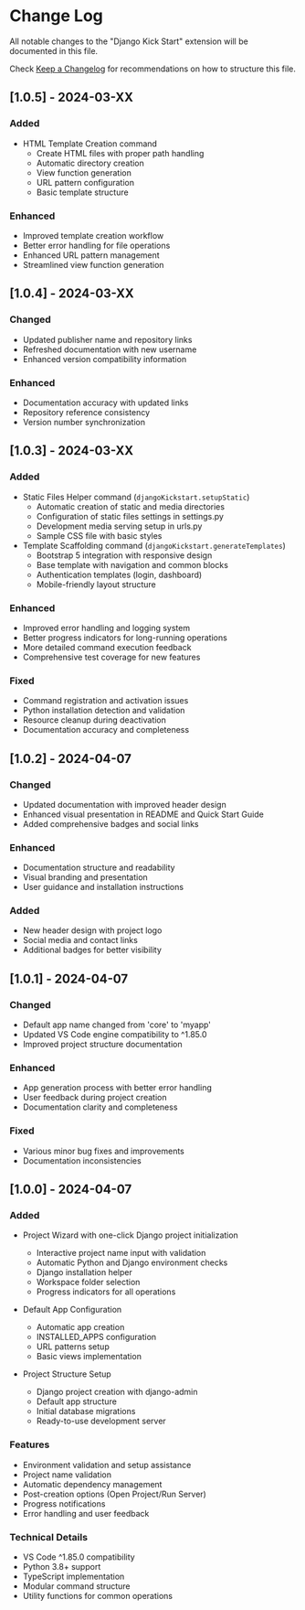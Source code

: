 # Change Log

All notable changes to the "Django Kick Start" extension will be documented in this file.

Check [Keep a Changelog](http://keepachangelog.com/) for recommendations on how to structure this file.

## [1.0.5] - 2024-03-XX

### Added
- HTML Template Creation command
  - Create HTML files with proper path handling
  - Automatic directory creation
  - View function generation
  - URL pattern configuration
  - Basic template structure

### Enhanced
- Improved template creation workflow
- Better error handling for file operations
- Enhanced URL pattern management
- Streamlined view function generation

## [1.0.4] - 2024-03-XX

### Changed
- Updated publisher name and repository links
- Refreshed documentation with new username
- Enhanced version compatibility information

### Enhanced
- Documentation accuracy with updated links
- Repository reference consistency
- Version number synchronization

## [1.0.3] - 2024-03-XX

### Added
- Static Files Helper command (`djangoKickstart.setupStatic`)
  - Automatic creation of static and media directories
  - Configuration of static files settings in settings.py
  - Development media serving setup in urls.py
  - Sample CSS file with basic styles
- Template Scaffolding command (`djangoKickstart.generateTemplates`)
  - Bootstrap 5 integration with responsive design
  - Base template with navigation and common blocks
  - Authentication templates (login, dashboard)
  - Mobile-friendly layout structure

### Enhanced
- Improved error handling and logging system
- Better progress indicators for long-running operations
- More detailed command execution feedback
- Comprehensive test coverage for new features

### Fixed
- Command registration and activation issues
- Python installation detection and validation
- Resource cleanup during deactivation
- Documentation accuracy and completeness

## [1.0.2] - 2024-04-07

### Changed
- Updated documentation with improved header design
- Enhanced visual presentation in README and Quick Start Guide
- Added comprehensive badges and social links

### Enhanced
- Documentation structure and readability
- Visual branding and presentation
- User guidance and installation instructions

### Added
- New header design with project logo
- Social media and contact links
- Additional badges for better visibility

## [1.0.1] - 2024-04-07

### Changed
- Default app name changed from 'core' to 'myapp'
- Updated VS Code engine compatibility to ^1.85.0
- Improved project structure documentation

### Enhanced
- App generation process with better error handling
- User feedback during project creation
- Documentation clarity and completeness

### Fixed
- Various minor bug fixes and improvements
- Documentation inconsistencies

## [1.0.0] - 2024-04-07

### Added
- Project Wizard with one-click Django project initialization
  - Interactive project name input with validation
  - Automatic Python and Django environment checks
  - Django installation helper
  - Workspace folder selection
  - Progress indicators for all operations

- Default App Configuration
  - Automatic app creation
  - INSTALLED_APPS configuration
  - URL patterns setup
  - Basic views implementation

- Project Structure Setup
  - Django project creation with django-admin
  - Default app structure
  - Initial database migrations
  - Ready-to-use development server

### Features
- Environment validation and setup assistance
- Project name validation
- Automatic dependency management
- Post-creation options (Open Project/Run Server)
- Progress notifications
- Error handling and user feedback

### Technical Details
- VS Code ^1.85.0 compatibility
- Python 3.8+ support
- TypeScript implementation
- Modular command structure
- Utility functions for common operations